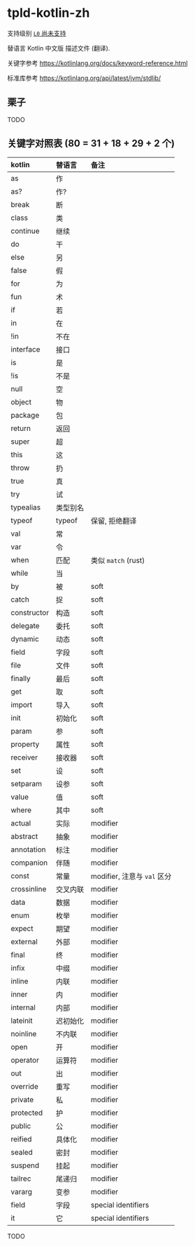 # tpld-kotlin-zh

支持级别 [`L0` 尚未支持](../../doc/level.md)

替语言 Kotlin 中文版 描述文件 (翻译).

关键字参考 <https://kotlinlang.org/docs/keyword-reference.html>

标准库参考 <https://kotlinlang.org/api/latest/jvm/stdlib/>

## 栗子

TODO

## 关键字对照表 (80 = 31 + 18 + 29 + 2 个)

| kotlin      | 替语言   | 备注                        |
| :---------- | :------- | :-------------------------- |
| as          | 作       |                             |
| as?         | 作?      |                             |
| break       | 断       |                             |
| class       | 类       |                             |
| continue    | 继续     |                             |
| do          | 干       |                             |
| else        | 另       |                             |
| false       | 假       |                             |
| for         | 为       |                             |
| fun         | 术       |                             |
| if          | 若       |                             |
| in          | 在       |                             |
| !in         | 不在     |                             |
| interface   | 接口     |                             |
| is          | 是       |                             |
| !is         | 不是     |                             |
| null        | 空       |                             |
| object      | 物       |                             |
| package     | 包       |                             |
| return      | 返回     |                             |
| super       | 超       |                             |
| this        | 这       |                             |
| throw       | 扔       |                             |
| true        | 真       |                             |
| try         | 试       |                             |
| typealias   | 类型别名 |                             |
| typeof      | typeof   | 保留, 拒绝翻译              |
| val         | 常       |                             |
| var         | 令       |                             |
| when        | 匹配     | 类似 `match` (rust)         |
| while       | 当       |                             |
| by          | 被       | soft                        |
| catch       | 捉       | soft                        |
| constructor | 构造     | soft                        |
| delegate    | 委托     | soft                        |
| dynamic     | 动态     | soft                        |
| field       | 字段     | soft                        |
| file        | 文件     | soft                        |
| finally     | 最后     | soft                        |
| get         | 取       | soft                        |
| import      | 导入     | soft                        |
| init        | 初始化   | soft                        |
| param       | 参       | soft                        |
| property    | 属性     | soft                        |
| receiver    | 接收器   | soft                        |
| set         | 设       | soft                        |
| setparam    | 设参     | soft                        |
| value       | 值       | soft                        |
| where       | 其中     | soft                        |
| actual      | 实际     | modifier                    |
| abstract    | 抽象     | modifier                    |
| annotation  | 标注     | modifier                    |
| companion   | 伴随     | modifier                    |
| const       | 常量     | modifier, 注意与 `val` 区分 |
| crossinline | 交叉内联 | modifier                    |
| data        | 数据     | modifier                    |
| enum        | 枚举     | modifier                    |
| expect      | 期望     | modifier                    |
| external    | 外部     | modifier                    |
| final       | 终       | modifier                    |
| infix       | 中缀     | modifier                    |
| inline      | 内联     | modifier                    |
| inner       | 内       | modifier                    |
| internal    | 内部     | modifier                    |
| lateinit    | 迟初始化 | modifier                    |
| noinline    | 不内联   | modifier                    |
| open        | 开       | modifier                    |
| operator    | 运算符   | modifier                    |
| out         | 出       | modifier                    |
| override    | 重写     | modifier                    |
| private     | 私       | modifier                    |
| protected   | 护       | modifier                    |
| public      | 公       | modifier                    |
| reified     | 具体化   | modifier                    |
| sealed      | 密封     | modifier                    |
| suspend     | 挂起     | modifier                    |
| tailrec     | 尾递归   | modifier                    |
| vararg      | 变参     | modifier                    |
| field       | 字段     | special identifiers         |
| it          | 它       | special identifiers         |

TODO
